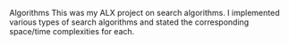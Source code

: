Algorithms
This was my ALX project on search algorithms. I implemented various types of search algorithms and stated the corresponding space/time complexities for each.
